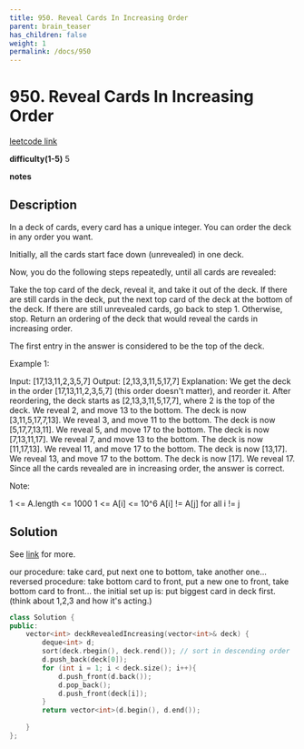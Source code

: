 ```yaml
---
title: 950. Reveal Cards In Increasing Order
parent: brain_teaser
has_children: false
weight: 1
permalink: /docs/950
---
```

# 950. Reveal Cards In Increasing Order
[leetcode link](https://leetcode.com/problems/reveal-cards-in-increasing-order/)

**difficulty(1-5)** 
5

**notes**

## Description
In a deck of cards, every card has a unique integer.  You can order the deck in any order you want.

Initially, all the cards start face down (unrevealed) in one deck.

Now, you do the following steps repeatedly, until all cards are revealed:

Take the top card of the deck, reveal it, and take it out of the deck.
If there are still cards in the deck, put the next top card of the deck at the bottom of the deck.
If there are still unrevealed cards, go back to step 1.  Otherwise, stop.
Return an ordering of the deck that would reveal the cards in increasing order.

The first entry in the answer is considered to be the top of the deck.

 

Example 1:

Input: [17,13,11,2,3,5,7]
Output: [2,13,3,11,5,17,7]
Explanation: 
We get the deck in the order [17,13,11,2,3,5,7] (this order doesn't matter), and reorder it.
After reordering, the deck starts as [2,13,3,11,5,17,7], where 2 is the top of the deck.
We reveal 2, and move 13 to the bottom.  The deck is now [3,11,5,17,7,13].
We reveal 3, and move 11 to the bottom.  The deck is now [5,17,7,13,11].
We reveal 5, and move 17 to the bottom.  The deck is now [7,13,11,17].
We reveal 7, and move 13 to the bottom.  The deck is now [11,17,13].
We reveal 11, and move 17 to the bottom.  The deck is now [13,17].
We reveal 13, and move 17 to the bottom.  The deck is now [17].
We reveal 17.
Since all the cards revealed are in increasing order, the answer is correct.
 

Note:

1 <= A.length <= 1000
1 <= A[i] <= 10^6
A[i] != A[j] for all i != j

## Solution
See [link](https://leetcode.com/problems/reveal-cards-in-increasing-order/discuss/200515/JavaC%2B%2BPython-Simulate-the-Reversed-Process) for more. 

our procedure: 
    take card, put next one to bottom, take another one...
reversed procedure: 
    take bottom card to front, put a new one to front, take bottom card to front... 
    the initial set up is: put biggest card in deck first. (think about 1,2,3 and how it's acting.)

```c++
class Solution {
public:
    vector<int> deckRevealedIncreasing(vector<int>& deck) {
        deque<int> d;
        sort(deck.rbegin(), deck.rend()); // sort in descending order
        d.push_back(deck[0]);
        for (int i = 1; i < deck.size(); i++){
            d.push_front(d.back());
            d.pop_back();
            d.push_front(deck[i]);
        }
        return vector<int>(d.begin(), d.end());
        
    }
};
```

<!-- 
Blue label
{: .label .label-blue }

Stable
{: .label .label-green }

New release
{: .label .label-purple }

Coming soon
{: .label .label-yellow }

Deprecated
{: .label .label-red } -->
